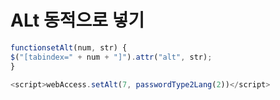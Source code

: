 # ALt 동적으로 넣기
```javascript
functionsetAlt(num, str) {
$("[tabindex=" + num + "]").attr("alt", str);
}

<script>webAccess.setAlt(7, passwordType2Lang(2))</script>


```
